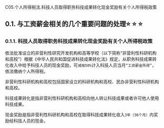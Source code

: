 C05.个人所得税法.科技人员取得职务科技成果转化现金奖励有关个人所得税政策

## 0.1. 与工资薪金相关的几个重要问题的处理:star: :star: :star: 

### 0.1.1. 科技人员取得职务科技成果转化现金奖励有关个人所得税政策

依法批准设立的非营利性研究开发机构和高等学校（以下简称“非营利性科研机构和高校”）根据《中华人民共和国促进科技成果转化法》规定，从职务科技成果转化收入中给予科技人员的现金奖励，可`减按50%`计入科技人员当月`“工资薪金所得”`，依法缴纳个人所得税。

非营利性科研机构和高校包括国家设立的科研机构和高校、民办非营利性科研机构和高校。

科技成果转化是指非营利性科研机构和高校向他人转让科技成果或者许可他人使用科技成果。

现金奖励是指非营利性科研机构和高校在取得科技成果转化收入`3年（36个月）`内奖励给科技人员的现金。
